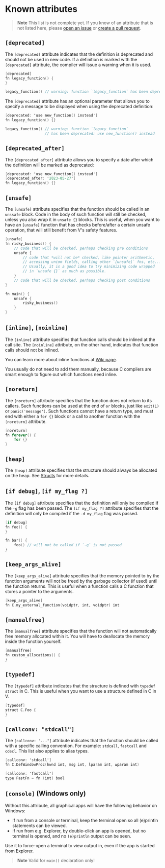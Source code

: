 # Known attributes

> **Note**
> This list is not complete yet.
> If you know of an attribute that is not listed here, please
> [open an issue](https://github.com/vlang-foundation/docs/issues/new)
> or
> [create a pull request](https://github.com/vlang-foundation/docs/edit/master/docs/concepts/attributes/known-attributes.md).

## `[deprecated]`

The `[deprecated]` attribute indicates that the definition is deprecated and should not be used in
new code.
If a definition is marked with the `[deprecated]` attribute, the compiler will issue a warning when
it is used.

```v
[deprecated]
fn legacy_function() {
}

legacy_function() // warning: function `legacy_function` has been deprecated
```

The `[deprecated]` attribute has an optional parameter that allows you to specify a message to be
displayed when using the deprecated definition:

```v
[deprecated: 'use new_function() instead']
fn legacy_function() {}

legacy_function() // warning: function `legacy_function`
                  // has been deprecated: use new_function() instead
```

## `[deprecated_after]`

The `[deprecated_after]` attribute allows you to specify a date after which the definition will be
marked as deprecated:

```v
[deprecated: 'use new_function() instead']
[deprecated_after: '2023-05-27']
fn legacy_function() {}
```

## `[unsafe]`

The `[unsafe]` attribute specifies that the function should be called in an `unssafe` block.
Code in the body of such function will still be checked, unless you also wrap it in `unsafe {}`
blocks.
This is useful, when you want to have an `[unsafe]` function that has checks before/after a certain
unsafe operation, that will still benefit from V's safety features.

```v play
[unsafe]
fn risky_business() {
    // code that will be checked, perhaps checking pre conditions
    unsafe {
        // code that *will not be* checked, like pointer arithmetic,
        // accessing union fields, calling other `[unsafe]` fns, etc...
        // Usually, it is a good idea to try minimizing code wrapped
        // in `unsafe {}` as much as possible.
    }
    // code that will be checked, perhaps checking post conditions
}

fn main() {
    unsafe {
        risky_business()
    }
}
```

## `[inline]`, `[noinline]`

The `[inline]` attribute specifies that function calls should be inlined at the call site.
The `[noinline]` attribute, on the other hand, indicates that function calls should not be inlined.

You can learn more about inline functions at
[Wiki page](https://en.wikipedia.org/wiki/Inline_function).

You usually do not need to add them manually, because C compilers are smart enough to figure out
which functions need inline.

## `[noreturn]`

The `[noreturn]` attribute specifies that the function does not return to its callers.
Such functions can be used at the end of `or` blocks, just like `exit(1)` or `panic('message')`.
Such functions cannot have a return type, and must end with either a `for {}` block or a call to
another function with the `[noreturn]` attribute.

```v
[noreturn]
fn forever() {
	for {}
}
```

## `[heap]`

The `[heap]` attribute specifies that the structure should always be allocated on the heap.
See [Structs](../structs/overview.md#always-heap-allocated-structs) for more details.

## `[if debug]`, `[if my_flag ?]`

The `[if debug]` attribute specifies that the definition will only be compiled
if the `-g` flag has been passed.
The `[if my_flag ?]` attribute specifies that the definition will only be compiled
if the `-d my_flag` flag was passed.

```v
[if debug]
fn foo() {
}

fn bar() {
	foo() // will not be called if `-g` is not passed
}
```

## `[keep_args_alive]`

The `[keep_args_alive]` attribute specifies that the memory pointed to by the function arguments
will not be
freed by the garbage collector (if used) until the function returns.
This is useful when a function calls a C function that stores a pointer to the arguments.

```v
[keep_args_alive]
fn C.my_external_function(voidptr, int, voidptr) int
```

## `[manualfree]`

The `[manualfree]` attribute specifies that the function will not automatically free memory
allocated within it.
You will have to deallocate the memory inside the function yourself.

```v
[manualfree]
fn custom_allocations() {
}
```

## `[typedef]`

The `[typedef]` attribute indicates that the structure is defined with `typedef struct` in C.
This is useful when you want to use a structure defined in C in V.

```v
[typedef]
struct C.Foo {
}
```

## `[callconv: "stdcall"]`

The `[callconv: "..."]` attribute indicates that the function should be called with a specific
calling convention.
For example: `stdcall`, `fastcall` and `cdecl`.
This list also applies to alias types.

```v
[callconv: 'stdcall']
fn C.DefWindowProc(hwnd int, msg int, lparam int, wparam int)

[callconv: 'fastcall']
type FastFn = fn (int) bool
```

## `[console]` (Windows only)

Without this attribute, all graphical apps will have the following behavior on Windows:

- If run from a console or terminal, keep the terminal open so all (e)println statements can be
  viewed.
- If run from e.g. Explorer, by double-click an app is opened, but no terminal is opened, and no
  `(e)println` output can be seen.

Use it to force-open a terminal to view output in, even if the app is started from Explorer.

> **Note**
> Valid for `main()` declaration only!
